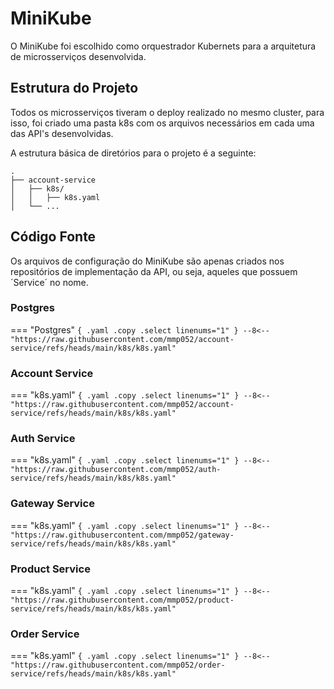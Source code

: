 # MiniKube

O MiniKube foi escolhido como orquestrador Kubernets para a arquitetura de microsserviços desenvolvida. 

## Estrutura do Projeto

Todos os microsserviços tiveram o deploy realizado no mesmo cluster, para isso, foi criado uma pasta k8s com os arquivos necessários em cada uma das API's desenvolvidas. 

A estrutura básica de diretórios para o projeto é a seguinte:

``` { .bash }
.
├── account-service
│   ├── k8s/
│   │   ├── k8s.yaml 
│   └── ...
```

## Código Fonte

Os arquivos de configuração do MiniKube são apenas criados nos repositórios de implementação da API, ou seja, aqueles que possuem ´Service´ no nome.

### Postgres

=== "Postgres"
    ``` { .yaml .copy .select linenums="1" }
    --8<-- "https://raw.githubusercontent.com/mmp052/account-service/refs/heads/main/k8s/k8s.yaml"
    ```

### Account Service

=== "k8s.yaml"
    ``` { .yaml .copy .select linenums="1" }
    --8<-- "https://raw.githubusercontent.com/mmp052/account-service/refs/heads/main/k8s/k8s.yaml"
    ```
### Auth Service

=== "k8s.yaml"
    ``` { .yaml .copy .select linenums="1" }
    --8<-- "https://raw.githubusercontent.com/mmp052/auth-service/refs/heads/main/k8s/k8s.yaml"
    ```

### Gateway Service

=== "k8s.yaml"
    ``` { .yaml .copy .select linenums="1" }
    --8<-- "https://raw.githubusercontent.com/mmp052/gateway-service/refs/heads/main/k8s/k8s.yaml"
    ```

### Product Service

=== "k8s.yaml"
    ``` { .yaml .copy .select linenums="1" }
    --8<-- "https://raw.githubusercontent.com/mmp052/product-service/refs/heads/main/k8s/k8s.yaml"
    ```

### Order Service

=== "k8s.yaml"
    ``` { .yaml .copy .select linenums="1" }
    --8<-- "https://raw.githubusercontent.com/mmp052/order-service/refs/heads/main/k8s/k8s.yaml"
    ```

